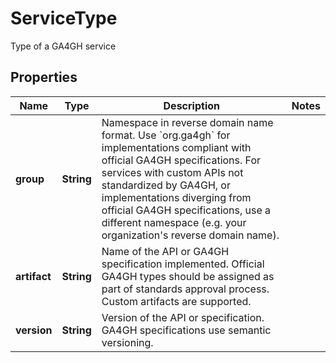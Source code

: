 

# ServiceType

Type of a GA4GH service

## Properties

| Name | Type | Description | Notes |
|------------ | ------------- | ------------- | -------------|
|**group** | **String** | Namespace in reverse domain name format. Use &#x60;org.ga4gh&#x60; for implementations compliant with official GA4GH specifications. For services with custom APIs not standardized by GA4GH, or implementations diverging from official GA4GH specifications, use a different namespace (e.g. your organization&#39;s reverse domain name). |  |
|**artifact** | **String** | Name of the API or GA4GH specification implemented. Official GA4GH types should be assigned as part of standards approval process. Custom artifacts are supported. |  |
|**version** | **String** | Version of the API or specification. GA4GH specifications use semantic versioning. |  |



